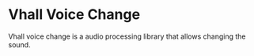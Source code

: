 # Vhall Voice Change
Vhall voice change is a audio processing library that allows changing the sound.
